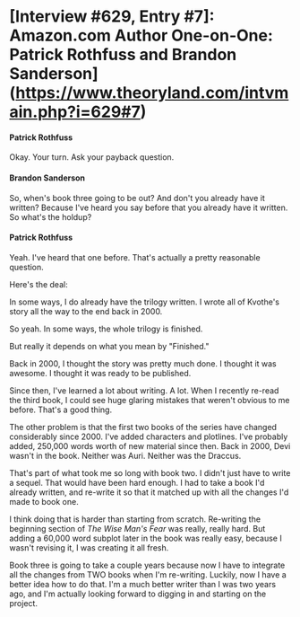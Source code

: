 # [Interview #629, Entry #7]: Amazon.com Author One-on-One: Patrick Rothfuss and Brandon Sanderson](https://www.theoryland.com/intvmain.php?i=629#7)

#### Patrick Rothfuss

Okay. Your turn. Ask your payback question.

#### Brandon Sanderson

So, when's book three going to be out? And don't you already have it written? Because I've heard you say before that you already have it written. So what's the holdup?

#### Patrick Rothfuss

Yeah. I've heard that one before. That's actually a pretty reasonable question.

Here's the deal:

In some ways, I do already have the trilogy written. I wrote all of Kvothe's story all the way to the end back in 2000.

So yeah. In some ways, the whole trilogy is finished.

But really it depends on what you mean by "Finished."

Back in 2000, I thought the story was pretty much done. I thought it was awesome. I thought it was ready to be published.

Since then, I've learned a lot about writing. A lot. When I recently re-read the third book, I could see huge glaring mistakes that weren't obvious to me before. That's a good thing.

The other problem is that the first two books of the series have changed considerably since 2000. I've added characters and plotlines. I've probably added, 250,000 words worth of new material since then. Back in 2000, Devi wasn't in the book. Neither was Auri. Neither was the Draccus.

That's part of what took me so long with book two. I didn't just have to write a sequel. That would have been hard enough. I had to take a book I'd already written, and re-write it so that it matched up with all the changes I'd made to book one.

I think doing that is harder than starting from scratch. Re-writing the beginning section of
*The Wise Man's Fear*
was really, really hard. But adding a 60,000 word subplot later in the book was really easy, because I wasn't revising it, I was creating it all fresh.

Book three is going to take a couple years because now I have to integrate all the changes from TWO books when I'm re-writing. Luckily, now I have a better idea how to do that. I'm a much better writer than I was two years ago, and I'm actually looking forward to digging in and starting on the project.

